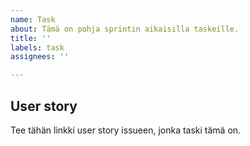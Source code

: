 ```yaml
---
name: Task
about: Tämä on pohja sprintin aikaisilla taskeille.
title: ''
labels: task
assignees: ''

---
```


## User story
Tee tähän linkki user story issueen, jonka taski tämä on.
